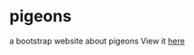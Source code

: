 # pigeons
a bootstrap website about pigeons
View it [here](https://matthewgoicochea.github.io/pigeons/)
